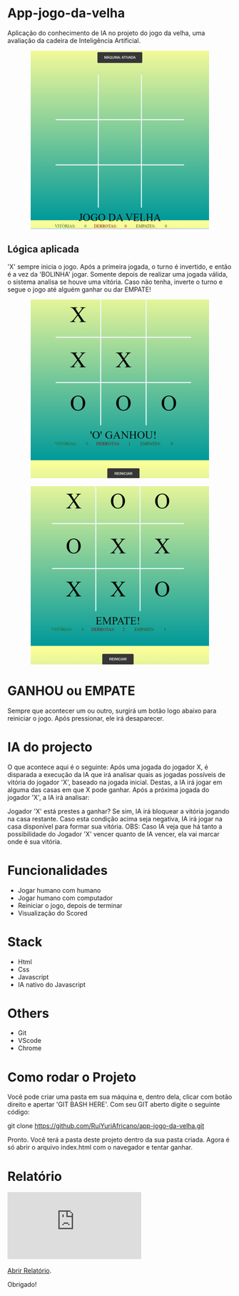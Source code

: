 # App-jogo-da-velha

Aplicação do conhecimento de IA no projeto do jogo da velha, uma avaliação da cadeira de Inteligência Artificial.

<p align="center">
  <img alt="Jogo Início" src="https://github.com/RuiYuriAfricano/app-jogo-da-velha/raw/main/images/jogo-inicio.png" width="400" height="400">
</p>

## Lógica aplicada

'X' sempre inicia o jogo. Após a primeira jogada, o turno é invertido, e então é a vez da 'BOLINHA' jogar. Somente depois de realizar uma jogada válida, o sistema analisa se houve uma vitória. Caso não tenha, inverte o turno e segue o jogo até alguém ganhar ou dar EMPATE!

<p align="center">
  <img alt="Jogo Vitória" src="https://github.com/RuiYuriAfricano/app-jogo-da-velha/raw/main/images/jogo-vitoria.png" width="400" height="400">
</p>

<p align="center">
  <img alt="Jogo Empate" src="https://github.com/RuiYuriAfricano/app-jogo-da-velha/raw/main/images/jogo-empate.png" width="400" height="400">
</p>

# GANHOU ou EMPATE

Sempre que acontecer um ou outro, surgirá um botão logo abaixo para reiniciar o jogo. Após pressionar, ele irá desaparecer.

# IA do projecto

O que acontece aqui é o seguinte: Após uma jogada do jogador X, é disparada a execução da IA que irá analisar quais as jogadas possíveis de vitória do jogador 'X', baseado na jogada inicial. Destas, a IA irá jogar em alguma das casas em que X pode ganhar. Após a próxima jogada do jogador 'X', a IA irá analisar:

Jogador 'X' está prestes a ganhar? Se sim, IA irá bloquear a vitória jogando na casa restante. Caso esta condição acima seja negativa, IA irá jogar na casa disponível para formar sua vitória.
OBS: Caso IA veja que há tanto a possibilidade do Jogador 'X' vencer quanto de IA vencer, ela vai marcar onde é sua vitória.

# Funcionalidades

- Jogar humano com humano
- Jogar humano com computador
- Reiniciar o jogo, depois de terminar
- Visualização do Scored

# Stack

- Html
- Css
- Javascript
- IA nativo do Javascript

# Others 

- Git
- VScode 
- Chrome
  
# Como rodar o Projeto

Você pode criar uma pasta em sua máquina e, dentro dela, clicar com botão direito e apertar 'GIT BASH HERE'. Com seu GIT aberto digite o seguinte código:

git clone https://github.com/RuiYuriAfricano/app-jogo-da-velha.git

Pronto. Você terá a pasta deste projeto dentro da sua pasta criada. Agora é só abrir o arquivo index.html com o navegador e tentar ganhar.

# Relatório
<object data="https://github.com/RuiYuriAfricano/app-taxi-project/tree/main/docs/relatorio-labFinal.pdf" type="application/pdf" width="700px" height="700px">
    <embed src="https://github.com/RuiYuriAfricano/app-taxi-project/tree/main/docs/relatorio-labFinal.pdf">
        <p><a href="https://github.com/RuiYuriAfricano/app-taxi-project/tree/main/docs/relatorio-labFinal.pdf">Abrir Relatório</a>.</p>
    </embed>
</object>

Obrigado!
